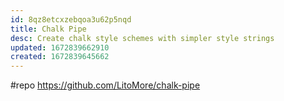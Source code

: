 ```yaml
---
id: 8qz8etcxzebqoa3u62p5nqd
title: Chalk Pipe
desc: Create chalk style schemes with simpler style strings
updated: 1672839662910
created: 1672839645662
---
```


#repo https://github.com/LitoMore/chalk-pipe